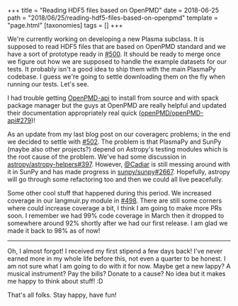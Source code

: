 +++
title = "Reading HDF5 files based on OpenPMD"
date = 2018-06-25
path = "2018/06/25/reading-hdf5-files-based-on-openpmd"
template = "page.html"
[taxonomies]
tags = []
+++

We're currently working on developing a new Plasma subclass. It is supposed to read
HDF5 files that are based on OpenPMD standard and we have a sort of prototype ready
in [#500](https://github.com/PlasmaPy/PlasmaPy/pull/500). It should be ready to
merge once we figure out how we are supposed to handle the example datasets for our
tests. It probably isn't a good idea to ship them with the main PlasmaPy codebase.
I guess we're going to settle downloading them on the fly when running our tests.
Let's see.

I had trouble getting
[OpenPMD-api](https://github.com/openPMD/openPMD-api) to install from source and
with spack package manager but the guys at OpenPMD are really helpful and
updated their documentation appropriately real quick
([openPMD/openPMD-api#279](https://github.com/openPMD/openPMD-api/issues/279))!

As an update from my last blog post on our coveragerc problems; in the end
we decided to settle with [#502](https://github.com/PlasmaPy/PlasmaPy/pull/502).
The problem is that PlasmaPy and SunPy (maybe also other projects?) depend on Astropy's testing
modules which is the root cause of the problem. We've had some discussion in
[astropy/astropy-helpers#397](https://github.com/astropy/astropy-helpers/issues/397).
However, [@Cadiar](https://github.com/Cadair) is still messing around with it in
SunPy and has made progress in
[sunpy/sunpy#2667](https://github.com/sunpy/sunpy/pull/2667). Hopefully, astropy
will go through some refactoring too and then we could all live peacefully.

Some other cool stuff that happened during this period. We increased coverage
in our langmuir.py module in [#498](https://github.com/PlasmaPy/PlasmaPy/pull/498).
There are still some corners where could increase coverage a bit, I think I am
going to make more PRs soon. I remember we had 99% code coverage in March then it
dropped to somewhere around 92% shortly after we had our first release. I am glad
we made it back to 98% as of now!

----------

Oh, I almost forgot! I received my first stipend a few days back! I've never
earned more in my whole life before this, not even a quarter to be honest.
I am not sure what I am going to do with it for now. Maybe get a new lappy?
A musical instrument? Pay the bills? Donate to a cause? No idea but it makes me
happy to think about stuff! :D

That's all folks. Stay happy, have fun!
